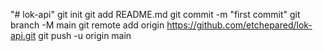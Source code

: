 "# lok-api"  git init git add README.md git commit -m "first commit" git branch -M main git remote add origin https://github.com/etchepared/lok-api.git git push -u origin main
